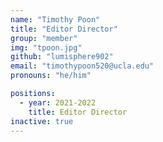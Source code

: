 ```yaml
---
name: "Timothy Poon"
title: "Editor Director"
group: "member"
img: "tpoon.jpg"
github: "lumisphere902"
email: "timothypoon520@ucla.edu"
pronouns: "he/him"

positions:
  - year: 2021-2022
    title: Editor Director
inactive: true
---
```

